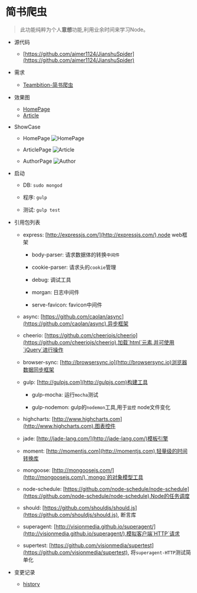 # 简书爬虫

>此功能纯粹为个人**意想**功能,利用业余时间来学习Node。

- 源代码
    
    - [https://github.com/aimer1124/JianshuSpider](https://github.com/aimer1124/JianshuSpider)

- 需求
    
    - [Teambition-简书爬虫](https://www.teambition.com/project/57a1802f767c4b360c918e49/tasks/scrum/57a1802f767c4b360c918e4c)

- 效果图

    - [HomePage](https://www.processon.com/view/link/57a1c693e4b0de6d056db518)
    - [Article](https://www.processon.com/view/link/57a2d0f1e4b0358f8ad7f03b)

- ShowCase

    - HomePage
    ![HomePage](http://7xq729.com1.z0.glb.clouddn.com/Blog/V0.0.3-Homepage.png)
    
    - ArticlePage
    ![Article](http://7xq729.com1.z0.glb.clouddn.com/Blog/V0.0.3-Article.png)
    
    - AuthorPage 
    ![Author](http://7xq729.com1.z0.glb.clouddn.com/Blog/V0.0.3-Author.png)

- 启动

    - DB: `sudo mongod`
    
    - 程序: `gulp`
    
    - 测试: `gulp test`

- 引用包列表

    - express: [http://expressjs.com/](http://expressjs.com/),node web框架
        
        - body-parser: 请求数据体的转换`中间件`
        
        - cookie-parser: 请求头的`cookie`管理
        
        - debug: 调试工具
         
        - morgan: 日志中间件
        
        - serve-favicon: favicon中间件
         
    - async: [https://github.com/caolan/async](https://github.com/caolan/async),异步框架
    
    - cheerio: [https://github.com/cheeriojs/cheerio](https://github.com/cheeriojs/cheerio),加载`html`元素,并可使用`jQuery`进行操作
    
    - browser-sync: [http://browsersync.io](http://browsersync.io)浏览器数据同步框架
    
    - gulp: [http://gulpjs.com](http://gulpjs.com)构建工具
    
        - gulp-mocha:  运行`mocha`测试
        
        - gulp-nodemon: gulp的`nodemon`工具,用于`监控` node文件变化
        
    - highcharts: [http://www.highcharts.com](http://www.highcharts.com),图表控件
    
    - jade: [http://jade-lang.com/](http://jade-lang.com/)模板引擎
    
    - moment: [http://momentjs.com](http://momentjs.com),轻量级的时间转换库
    
    - mongoose: [http://mongoosejs.com/](http://mongoosejs.com/),`mongo`的对象模型工具
    
    - node-schedule: [https://github.com/node-schedule/node-schedule](https://github.com/node-schedule/node-schedule),Node的任务调度
    
    - should: [https://github.com/shouldjs/should.js](https://github.com/shouldjs/should.js), 断言库
    
    - superagent: [http://visionmedia.github.io/superagent/](http://visionmedia.github.io/superagent/),模拟客户端`HTTP`请求
    
    - supertest: [https://github.com/visionmedia/supertest](https://github.com/visionmedia/supertest), 将`superagent-HTTP`测试简单化

- 变更记录

    - [history](https://github.com/aimer1124/JianshuSpider/history.md)
    

